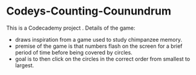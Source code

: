 # Codeys-Counting-Counundrum

This is a Codecademy project .
Details of the game:
- draws inspiration from a game used to study chimpanzee memory. 
- premise of the game is that numbers flash on the screen for a brief period of time before being covered by circles. 
- goal is to then click on the circles in the correct order from smallest to largest.

